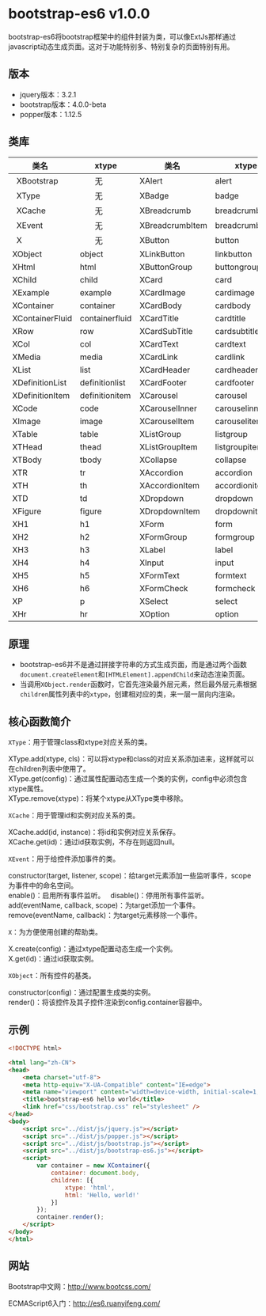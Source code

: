 # bootstrap-es6 v1.0.0

bootstrap-es6将bootstrap框架中的组件封装为类，可以像ExtJs那样通过javascript动态生成页面。这对于功能特别多、特别复杂的页面特别有用。

## 版本

* jquery版本：3.2.1
* bootstrap版本：4.0.0-beta
* popper版本：1.12.5

## 类库

|       类名         |       xtype       |        类名          |       xtype        |      类名          |       xtype           |
|-------------------|-------------------|----------------------|--------------------|--------------------|-----------------------|
|   XBootstrap      |        无         |   XAlert             |   alert            |   XTextarea        |   textarea            |
|   XType           |        无         |   XBadge             |   badge            |   XFile            |   file                |
|   XCache          |        无         |   XBreadcrumb        |   breadcrumb       |   XInputGroup      |   inputgroup          |
|   XEvent          |        无         |   XBreadcrumbItem    |   breadcrumbitem   |   XInputGroupAddon |   inputgroupaddon     |
|   X               |        无         |   XButton            |   button           |   XJumbotron       |   jumbotron           |
|   XObject         |     object        |   XLinkButton        |   linkbutton       |   XModal           |   modal               |
|   XHtml           |     html          |   XButtonGroup       |   buttongroup      |   XNav             |   nav                 |
|   XChild          |     child         |   XCard              |   card             |   XNavItem         |   navitem             |
|   XExample        |     example       |   XCardImage         |   cardimage        |   XNavLink         |   navlink             |
|   XContainer      |     container     |   XCardBody          |   cardbody         |   XTabPanel        |   tabpanel            |
|   XContainerFluid |    containerfluid |   XCardTitle         |   cardtitle        |   XTabPanelItem    |   tabpanelitem        |
|   XRow            |    row            |   XCardSubTitle      |   cardsubtitle     |   XNavbar          |   navbar              |
|   XCol            |    col            |   XCardText          |   cardtext         |   XNavbarBrand     |   navbarbrand         |
|   XMedia          |    media          |   XCardLink          |   cardlink         |   XNavbarToggler   |   navbartoggler       |
|   XList           |    list           |   XCardHeader        |   cardheader       |   XNavbarCollapse  |   navbarcollapse      |
|   XDefinitionList |   definitionlist  |   XCardFooter        |   cardfooter       |   XNavbarNav       |   navbarnav           |
|   XDefinitionItem |   definitionitem  |   XCarousel          |   carousel         |   XDropdownMenu    |   dropdownmenu        |
|   XCode           |   code            |   XCarouselInner     |   carouselinner    |   XPagination      |   pagination          |
|   XImage          |   image           |   XCarouselItem      |   carouselitem     |   XPageItem        |   pageitem            |
|   XTable          |   table           |   XListGroup         |   listgroup        |   XPopOver         |   popover             |
|   XTHead          |   thead           |   XListGroupItem     |   listgroupitem    |   XProgress        |   progress            |
|   XTBody          |   tbody           |   XCollapse          |   collapse         |   XTooltip         |   tooltip             |
|   XTR             |   tr              |   XAccordion         |   accordion        |                    |                       |
|   XTH             |   th              |   XAccordionItem     |   accordionitem    |                    |                       |
|   XTD             |   td              |   XDropdown          |   dropdown         |                    |                       |
|   XFigure         |   figure          |   XDropdownItem      |   dropdownitem     |                    |                       |
|   XH1             |   h1              |   XForm              |   form             |                    |                       |
|   XH2             |   h2              |   XFormGroup         |   formgroup        |                    |                       |
|   XH3             |   h3              |   XLabel             |   label            |                    |                       |
|   XH4             |   h4              |   XInput             |   input            |                    |                       |
|   XH5             |   h5              |   XFormText          |   formtext         |                    |                       |
|   XH6             |   h6              |   XFormCheck         |   formcheck        |                    |                       |
|   XP              |   p               |   XSelect            |   select           |                    |                       |
|   XHr             |   hr              |   XOption            |   option           |                    |                       |

## 原理

* bootstrap-es6并不是通过拼接字符串的方式生成页面，而是通过两个函数`document.createElement`和`[HTMLElement].appendChild`来动态渲染页面。
* 当调用`XObject.render`函数时，它首先渲染最外层元素，然后最外层元素根据`children`属性列表中的`xtype`，创建相对应的类，来一层一层向内渲染。

## 核心函数简介

`XType`：用于管理class和xtype对应关系的类。

XType.add(xtype, cls)：可以将xtype和class的对应关系添加进来，这样就可以在children列表中使用了。  
XType.get(config)：通过属性配置动态生成一个类的实例，config中必须包含xtype属性。  
XType.remove(xtype)：将某个xtype从XType类中移除。  

`XCache`：用于管理id和实例对应关系的类。  

XCache.add(id, instance)：将id和实例对应关系保存。  
XCache.get(id)：通过id获取实例，不存在则返回null。  

`XEvent`：用于给控件添加事件的类。  

constructor(target, listener, scope)：给target元素添加一些监听事件，scope为事件中的命名空间。  
enable()：启用所有事件监听。  
disable()：停用所有事件监听。  
add(eventName, callback, scope)：为target添加一个事件。  
remove(eventName, callback)：为target元素移除一个事件。  

`X`：为方便使用创建的帮助类。  

X.create(config)：通过xtype配置动态生成一个实例。  
X.get(id)：通过id获取实例。  

`XObject`：所有控件的基类。  

constructor(config)：通过配置生成类的实例。  
render()：将该控件及其子控件渲染到config.container容器中。  

## 示例

```html
<!DOCTYPE html>

<html lang="zh-CN">
<head>
    <meta charset="utf-8">
    <meta http-equiv="X-UA-Compatible" content="IE=edge">
    <meta name="viewport" content="width=device-width, initial-scale=1, shrink-to-fit=no">
    <title>bootstrap-es6 hello world</title>
    <link href="css/bootstrap.css" rel="stylesheet" />
</head>
<body>
    <script src="../dist/js/jquery.js"></script>
    <script src="../dist/js/popper.js"></script>
    <script src="../dist/js/bootstrap.js"></script>
    <script src="../dist/js/bootstrap-es6.js"></script>
    <script>
        var container = new XContainer({
            container: document.body,
            children: [{
                xtype: 'html',
                html: 'Hello, world!'
            }]
        });
        container.render();
    </script>
</body>
</html>
```

## 网站

Bootstrap中文网：http://www.bootcss.com/

ECMAScript6入门：http://es6.ruanyifeng.com/
